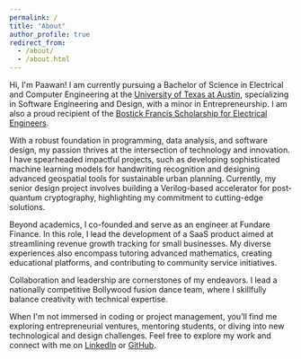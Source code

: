 ```yaml
---
permalink: /
title: "About"
author_profile: true
redirect_from: 
  - /about/
  - /about.html
---
```


Hi, I'm Paawan! I am currently pursuing a Bachelor of Science in Electrical and Computer Engineering at the [University of Texas at Austin](https://utexas.edu), specializing in Software Engineering and Design, with a minor in Entrepreneurship. I am also a proud recipient of the [Bostick Francis Scholarship for Electrical Engineers](https://www.statesman.com/obituaries/p0157680).

With a robust foundation in programming, data analysis, and software design, my passion thrives at the intersection of technology and innovation. I have spearheaded impactful projects, such as developing sophisticated machine learning models for handwriting recognition and designing advanced geospatial tools for sustainable urban planning. Currently, my senior design project involves building a Verilog-based accelerator for post-quantum cryptography, highlighting my commitment to cutting-edge solutions.

Beyond academics, I co-founded and serve as an engineer at Fundare Finance. In this role, I lead the development of a SaaS product aimed at streamlining revenue growth tracking for small businesses. My diverse experiences also encompass tutoring advanced mathematics, creating educational platforms, and contributing to community service initiatives.

Collaboration and leadership are cornerstones of my endeavors. I lead a nationally competitive Bollywood fusion dance team, where I skillfully balance creativity with technical expertise. 

When I'm not immersed in coding or project management, you’ll find me exploring entrepreneurial ventures, mentoring students, or diving into new technological and design challenges. Feel free to explore my work and connect with me on [LinkedIn](https://linkedin.com/in/paawan-desai) or [GitHub](https://github.com/paawandesai).
